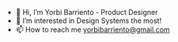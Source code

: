 - 👋 Hi, I’m Yorbi Barriento - Product Designer
- 👀 I’m interested in Design Systems the most!
- 📫 How to reach me yorbibarriento@gmail.com
